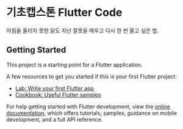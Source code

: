 # 기초캡스톤 Flutter Code

아침을 울리지 못한 닭도 지난 잘못을 메우고 다시 한 번 울고 싶은 법.

## Getting Started

This project is a starting point for a Flutter application.

A few resources to get you started if this is your first Flutter project:

- [Lab: Write your first Flutter app](https://docs.flutter.dev/get-started/codelab)
- [Cookbook: Useful Flutter samples](https://docs.flutter.dev/cookbook)

For help getting started with Flutter development, view the
[online documentation](https://docs.flutter.dev/), which offers tutorials,
samples, guidance on mobile development, and a full API reference.
